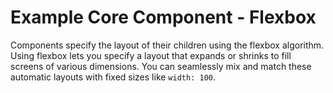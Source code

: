 # Example Core Component - Flexbox

Components specify the layout of their children using the flexbox algorithm. Using flexbox lets you specify a layout that expands or shrinks to fill screens of various dimensions. You can seamlessly mix and match these automatic layouts with fixed sizes like `width: 100`.
